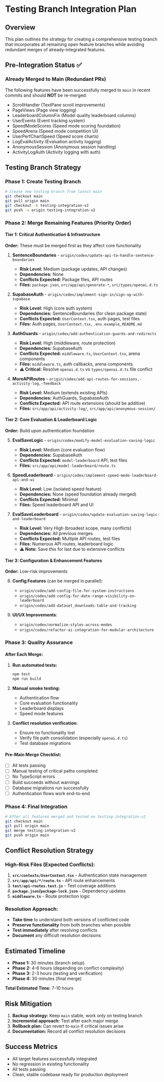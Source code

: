 # Testing Branch Integration Plan

## Overview
This plan outlines the strategy for creating a comprehensive testing branch that incorporates all remaining open feature branches while avoiding redundant merges of already-integrated features.

## Pre-Integration Status ✅

### Already Merged to Main (Redundant PRs)
The following features have been successfully merged to `main` in recent commits and should **NOT** be re-merged:

- ScrollHandler (TextPane scroll improvements)
- PageViews (Page view logging)
- LeaderboardColumnFix (Model quality leaderboard columns)
- UserEvents (Event tracking system)
- SpeedModeScores (Speed mode scoring foundation)
- SpeedArena (Speed mode competition UI)
- UserPerfChartSpeed (Speed score charts)
- LogEvalActivity (Evaluation activity logging)
- AnonymousSession (Anonymous session handling)
- ActivityLogAuth (Activity logging with auth)

## Testing Branch Strategy

### Phase 1: Create Testing Branch
```bash
# Create new testing branch from latest main
git checkout main
git pull origin main
git checkout -b testing-integration-v2
git push -u origin testing-integration-v2
```

### Phase 2: Merge Remaining Features (Priority Order)

#### Tier 1: Critical Authentication & Infrastructure
**Order:** These must be merged first as they affect core functionality

1. **SentenceBoundaries** - `origin/codex/update-api-to-handle-sentence-boundaries`
   - **Risk Level:** Medium (package updates, API changes)
   - **Dependencies:** None
   - **Conflicts Expected:** Package files, API routes
   - **Files:** `package.json`, `src/app/api/generate-*`, `src/types/openai.d.ts`

2. **SupabaseAuth** - `origin/codex/implement-sign-in/sign-up-with-supabase`
   - **Risk Level:** High (core auth system)
   - **Dependencies:** SentenceBoundaries (for clean package state)
   - **Conflicts Expected:** `UserContext.tsx`, auth pages, test files
   - **Files:** Auth pages, `UserContext.tsx`, `.env.example`, `README.md`

3. **AuthGuards** - `origin/codex/add-authentication-guards-and-redirects`
   - **Risk Level:** High (middleware, route protection)
   - **Dependencies:** SupabaseAuth
   - **Conflicts Expected:** `middleware.ts`, `UserContext.tsx`, arena components
   - **Files:** `middleware.ts`, auth callbacks, arena components
   - **⚠️ Critical:** Resolve `openai.d.ts` vs `types/openai.d.ts` file conflict

4. **MoreAPIRoutes** - `origin/codex/add-api-routes-for-sessions,-activity-log,-feedback`
   - **Risk Level:** Medium (extends existing APIs)
   - **Dependencies:** AuthGuards, SupabaseAuth
   - **Conflicts Expected:** API route extensions (should be additive)
   - **Files:** `src/app/api/activity-log/`, `src/app/api/anonymous-session/`

#### Tier 2: Core Evaluation & Leaderboard Logic
**Order:** Build upon authentication foundation

5. **EvalSaveLogic** - `origin/codex/modify-model-evaluation-saving-logic`
   - **Risk Level:** Medium (core evaluation flow)
   - **Dependencies:** SupabaseAuth
   - **Conflicts Expected:** `model-leaderboard` API, test files
   - **Files:** `src/app/api/model-leaderboard/route.ts`

6. **SpeedLeaderboard** - `origin/codex/implement-speed-mode-leaderboard-api-and-ui`
   - **Risk Level:** Low (isolated speed feature)
   - **Dependencies:** None (speed foundation already merged)
   - **Conflicts Expected:** Minimal
   - **Files:** Speed leaderboard API and UI

7. **EvalSaveLeaderboard** - `origin/codex/update-evaluation-saving-logic-and-leaderboard`
   - **Risk Level:** Very High (broadest scope, many conflicts)
   - **Dependencies:** All previous merges
   - **Conflicts Expected:** Multiple API routes, test files
   - **Files:** Numerous API routes, leaderboard logic
   - **⚠️ Note:** Save this for last due to extensive conflicts

#### Tier 3: Configuration & Enhancement Features
**Order:** Low-risk improvements

8. **Config Features** (can be merged in parallel):
   - `origin/codex/add-config-file-for-system-instructions`
   - `origin/codex/add-config-for-date-range-visibility-on-leaderboard`
   - `origin/codex/add-dataset_downloads-table-and-tracking`

9. **UI/UX Improvements**:
   - `origin/codex/normalize-styles-across-modes`
   - `origin/codex/refactor-ai-integration-for-modular-architecture`

### Phase 3: Quality Assurance

#### After Each Merge:
1. **Run automated tests:**
   ```bash
   npm test
   npm run build
   ```

2. **Manual smoke testing:**
   - Authentication flow
   - Core evaluation functionality
   - Leaderboard displays
   - Speed mode features

3. **Conflict resolution verification:**
   - Ensure no functionality lost
   - Verify file path consolidation (especially `openai.d.ts`)
   - Test database migrations

#### Pre-Main Merge Checklist:
- [ ] All tests passing
- [ ] Manual testing of critical paths completed
- [ ] No TypeScript errors
- [ ] Build succeeds without warnings
- [ ] Database migrations run successfully
- [ ] Authentication flows work end-to-end

### Phase 4: Final Integration

```bash
# After all features merged and tested on testing-integration-v2
git checkout main
git pull origin main
git merge testing-integration-v2
git push origin main
```

## Conflict Resolution Strategy

### High-Risk Files (Expected Conflicts):
1. **`src/contexts/UserContext.tsx`** - Authentication state management
2. **`src/app/api/*/route.ts`** - API route enhancements
3. **`test/api-routes.test.js`** - Test coverage additions
4. **`package.json`/`package-lock.json`** - Dependency updates
5. **`middleware.ts`** - Route protection logic

### Resolution Approach:
- **Take time** to understand both versions of conflicted code
- **Preserve functionality** from both branches when possible
- **Test immediately** after resolving conflicts
- **Document** any difficult resolution decisions

## Estimated Timeline
- **Phase 1:** 30 minutes (branch setup)
- **Phase 2:** 4-6 hours (depending on conflict complexity)
- **Phase 3:** 2-3 hours (testing and verification)
- **Phase 4:** 30 minutes (final merge)

**Total Estimated Time:** 7-10 hours

## Risk Mitigation
1. **Backup strategy:** Keep `main` stable, work only on testing branch
2. **Incremental approach:** Test after each major merge
3. **Rollback plan:** Can revert to `main` if critical issues arise
4. **Documentation:** Record all conflict resolution decisions

## Success Metrics
- All target features successfully integrated
- No regression in existing functionality
- All tests passing
- Clean, stable codebase ready for production deployment 